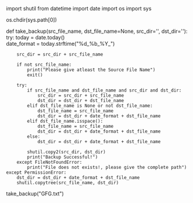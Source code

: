 import shutil
from datetime import date
import os
import sys

os.chdir(sys.path[0])  

def take_backup(src_file_name, 
                dst_file_name=None,
                src_dir='', 
                dst_dir=''):
    try:
        today = date.today()  
        date_format = today.strftime("%d_%b_%Y_")

        src_dir = src_dir + src_file_name

        if not src_file_name:
            print("Please give atleast the Source File Name")
            exit()

        try:
            if src_file_name and dst_file_name and src_dir and dst_dir:
                src_dir = src_dir + src_file_name
                dst_dir = dst_dir + dst_file_name
            elif dst_file_name is None or not dst_file_name:
                dst_file_name = src_file_name
                dst_dir = dst_dir + date_format + dst_file_name
            elif dst_file_name.isspace():
                dst_file_name = src_file_name
                dst_dir = dst_dir + date_format + dst_file_name
            else:
                dst_dir = dst_dir + date_format + dst_file_name

            shutil.copy2(src_dir, dst_dir)
            print("Backup Successful!")
        except FileNotFoundError:
            print("File does not exists!, please give the complete path")
    except PermissionError:  
        dst_dir = dst_dir + date_format + dst_file_name
        shutil.copytree(src_file_name, dst_dir)

take_backup("GFG.txt")
